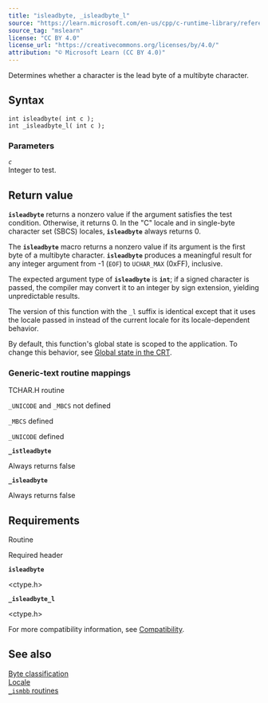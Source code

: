 ```yaml
---
title: "isleadbyte, _isleadbyte_l"
source: "https://learn.microsoft.com/en-us/cpp/c-runtime-library/reference/isleadbyte-isleadbyte-l?view=msvc-170"
source_tag: "mslearn"
license: "CC BY 4.0"
license_url: "https://creativecommons.org/licenses/by/4.0/"
attribution: "© Microsoft Learn (CC BY 4.0)"
---
```

Determines whether a character is the lead byte of a multibyte character.

## Syntax

```
int isleadbyte( int c );
int _isleadbyte_l( int c );
```

### Parameters

_`c`_  
Integer to test.

## Return value

**`isleadbyte`** returns a nonzero value if the argument satisfies the test condition. Otherwise, it returns 0. In the "C" locale and in single-byte character set (SBCS) locales, **`isleadbyte`** always returns 0.

The **`isleadbyte`** macro returns a nonzero value if its argument is the first byte of a multibyte character. **`isleadbyte`** produces a meaningful result for any integer argument from -1 (`EOF`) to `UCHAR_MAX` (0xFF), inclusive.

The expected argument type of **`isleadbyte`** is **`int`**; if a signed character is passed, the compiler may convert it to an integer by sign extension, yielding unpredictable results.

The version of this function with the `_l` suffix is identical except that it uses the locale passed in instead of the current locale for its locale-dependent behavior.

By default, this function's global state is scoped to the application. To change this behavior, see [Global state in the CRT](https://learn.microsoft.com/en-us/cpp/c-runtime-library/global-state?view=msvc-170).

### Generic-text routine mappings

TCHAR.H routine

`_UNICODE` and `_MBCS` not defined

`_MBCS` defined

`_UNICODE` defined

**`_istleadbyte`**

Always returns false

**`_isleadbyte`**

Always returns false

## Requirements

Routine

Required header

**`isleadbyte`**

<ctype.h>

**`_isleadbyte_l`**

<ctype.h>

For more compatibility information, see [Compatibility](https://learn.microsoft.com/en-us/cpp/c-runtime-library/compatibility?view=msvc-170).

## See also

[Byte classification](https://learn.microsoft.com/en-us/cpp/c-runtime-library/byte-classification?view=msvc-170)  
[Locale](https://learn.microsoft.com/en-us/cpp/c-runtime-library/locale?view=msvc-170)  
[`_ismbb` routines](https://learn.microsoft.com/en-us/cpp/c-runtime-library/ismbb-routines?view=msvc-170)